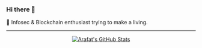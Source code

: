 ### Hi there 👋

<!--
**arafatansari/arafatansari** is a ✨ _special_ ✨ repository because its `README.md` (this file) appears on your GitHub profile.

Here are some ideas to get you started:

- 🔭 I’m currently working on ...
- 🌱 I’m currently learning ...
- 👯 I’m looking to collaborate on ...
- 🤔 I’m looking for help with ...
- 💬 Ask me about ...
- 📫 How to reach me: ...
- 😄 Pronouns: ...
- ⚡ Fun fact: ...
-->

🔭 Infosec & Blockchain enthusiast trying to make a living.

---

<p align="center">

<a href="https://github.com/arafatansari/arafatansari">
  <img align="center" src="https://github-readme-stats.vercel.app/api?username=Arafat&show_icons=true&theme=merko&include_all_commits=true&hide=contribs&count_private=true&line_height=32" alt="Arafat's GitHub Stats" />
</a>

</p>
